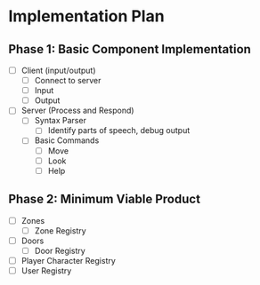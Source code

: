 # Implementation Plan

## Phase 1: Basic Component Implementation
- [ ] Client (input/output)
  - [ ] Connect to server
  - [ ] Input
  - [ ] Output
- [ ] Server (Process and Respond)
    - [ ] Syntax Parser
      - [ ] Identify parts of speech, debug output
    - [ ] Basic Commands
      - [ ] Move
      - [ ] Look
      - [ ] Help

## Phase 2: Minimum Viable Product
- [ ] Zones
  - [ ] Zone Registry
- [ ] Doors
  - [ ] Door Registry
- [ ] Player Character Registry
- [ ] User Registry